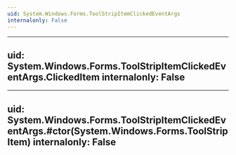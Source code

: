```yaml
---
uid: System.Windows.Forms.ToolStripItemClickedEventArgs
internalonly: False
---
```


---
uid: System.Windows.Forms.ToolStripItemClickedEventArgs.ClickedItem
internalonly: False
---

---
uid: System.Windows.Forms.ToolStripItemClickedEventArgs.#ctor(System.Windows.Forms.ToolStripItem)
internalonly: False
---
